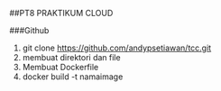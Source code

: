 ##PT8 PRAKTIKUM CLOUD

###Github
1. git clone https://github.com/andypsetiawan/tcc.git
2. membuat direktori dan file
3. Membuat Dockerfile
4. docker build -t namaimage